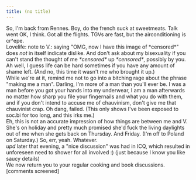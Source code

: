 ```yaml
---
title: (no title)
---
```

<p>So, I'm back from Rennes. Boy, do the french suck at sweetmeats. Talk went OK, I think. Got all the flights. TGVs are fast, but the airconditioning is cr^epe.
<br/>
Lovelife: note to V.: saying "OMG, now I have this image of *censored*" does <i>not</i> in itself indicate dislike. And don't ask about my bisexuality if you can't stand the thought of me <i>*censored*</i> up <i>*censored*</i>, possibly by you. Ah well, I guess life can be hard sometimes if you have any amount of shame left. (And no, this time it wasn't me who brought it up.)
<br/>
While we're at it, remind me not to go into a bitching rage about the phrase "making me a man". Darling, I'm more of a man than you'll ever be. I was a man before you got your hands into my underwear, I am a man afterwards no matter how sharp you file your fingernails and what you do with them, and if you don't intend to accuse me of chauvinism, don't give me that chauvinist crap. Oh dang, failed. (This only shows I've been exposed to soc.bi for too long, and this irks me.)
<br/>
Eh, this is not an accurate impression of how things are between me and V. She's on holiday and pretty much promised she'd fuck the living daylights out of me when she gets back on Thursday. And Friday. (I'm off to Poland on Saturday.) So, err, yeah. Whatever. 
<br/>
<i>upd</i> later that evening, a "nice discussion" was had in ICQ, which resulted in unforeseen need to shower for all involved :) (just because I know you like saucy details)
<br/>
We now return you to your regular cooking and book discussions.
<br/>
[comments screened]</p>
